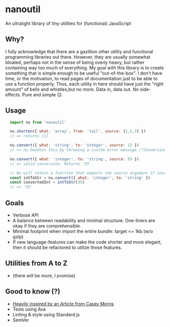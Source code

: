 # nanoutil
An ultralight library of tiny utilities for (functional) JavaScript

## Why?
I fully acknowledge that there are a gazillion other utility and functional programming libraries out there. However, they are usually somewhat bloated, perhaps not in the sense of being overly heavy, but rather containing way too much of everything. My goal with this library is to create something that is simple enough to be useful "out-of-the-box". I don't have time, or the motivation, to read pages of documentation just to be able to use a function properly. Thus, each utility in here should have just the "right amount" of bells and whistles,but no more. Data in, data out. No side-effects. Pure and simple 😉.

## Usage
  ```js
    import nu from 'nanoutil'

    nu.shorten({ what: 'array', from: 'tail', source: [1,2,3] })
    // => returns [1]

    nu.convert({ what: 'string', to: 'integer', source: 12 })
    // => nu handles this by throwing a custom error message ("Conversion failed because the provided source (12) was not of the type 'string'")

    nu.convert({ what: 'integer', to: 'string', source: 55 })
    // => valid conversion. Returns '55'

    // Nu will return a function that expects the source argument if source is omitted.
    const intToStr = nu.convert({ what: 'integer', to: 'string' })
    const convertedInt = intToStr(35)
    // => '35'

  ```

## Goals
- Verbose API
- A balance between readability and minimal structure. One-liners are okay if they are comprehensible.
- Minimal footprint when import the entire bundle: target <= 1kb (w/o gzip)
- If new language-features can make the code shorter and more elegant, then it should be refactored to utilize those features. 

## Utilities from A to Z
* (there will be more, I promise)

## Good to know (?)
* [Heavily inspired by an Article from Casey Morris](https://medium.com/dailyjs/functional-js-with-es6-recursive-patterns-b7d0813ef9e3)
* Tests using Ava
* Linting & style using Standard.js
* SemVer
